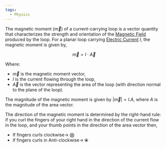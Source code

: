 ```yaml
---
tags:
  - Physics
---
```

The magnetic moment ($\vec{m}$) of a current-carrying loop is a vector quantity that characterizes the strength and orientation of the [Magnetic Field](../Physics/Magnetic%20Field.md) produced by the loop. For a planar loop carrying [Electric Current](../Physics/Current/Electric%20Current.md) $I$, the magnetic moment is given by,

$$\vec{m} = I \cdot \vec{A}$$

Where:
- $\vec{m}$ is the magnetic moment vector,
- $I$ is the current flowing through the loop,
- $\vec{A}$ is the vector representing the area of the loop (with direction normal to the plane of the loop).

The magnitude of the magnetic moment is given by $|\vec{m}| = I.A$, where $A$ is the magnitude of the area vector.

The direction of the magnetic moment is determined by the right-hand rule: if you curl the fingers of your right hand in the direction of the current flow in the loop, and your thumb points in the direction of the area vector then, 
- If fingers curls clockwise-> ⨂ 
- if fingers curls in Anti-clockwise-> ⦿ 